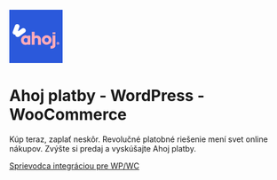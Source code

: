 ![Ahoj platby Logo](https://raw.githubusercontent.com/ahoj-shopping/ahojplatby-magento-2/main/logo.png)
# Ahoj platby - WordPress - WooCommerce
Kúp teraz, zaplať neskôr. Revolučné platobné riešenie mení svet online nákupov. Zvýšte si predaj a vyskúšajte Ahoj platby. 

[Sprievodca integráciou pre WP/WC](https://github.com/ahoj-shopping/ahojplatby-wordpress/blob/main/instalacna-prirucka-wordpress.pdf)
